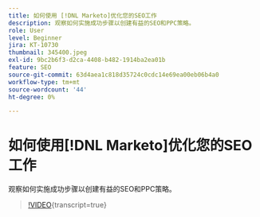 ```yaml
---
title: 如何使用 [!DNL Marketo]优化您的SEO工作
description: 观察如何实施成功步骤以创建有益的SEO和PPC策略。
role: User
level: Beginner
jira: KT-10730
thumbnail: 345400.jpeg
exl-id: 9bc2b6f3-d2ca-4408-b482-1914ba2ea01b
feature: SEO
source-git-commit: 63d4aea1c818d35724c0cdc14e69ea00eb06b4a0
workflow-type: tm+mt
source-wordcount: '44'
ht-degree: 0%

---
```


# 如何使用[!DNL Marketo]优化您的SEO工作

观察如何实施成功步骤以创建有益的SEO和PPC策略。

>[!VIDEO](https://video.tv.adobe.com/v/345400/?quality=12&learn=on){transcript=true}
